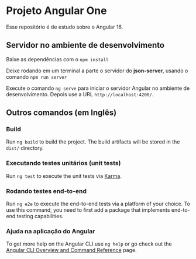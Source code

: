 # Projeto Angular One

Esse repositório é de estudo sobre o Angular 16.

## Servidor no ambiente de desenvolvimento

Baixe as dependências com o `npm install`

Deixe rodando em um terminal a parte o servidor do **json-server**, usando o comando `npm run server`

Execute o comando `ng serve` para iniciar o servidor Angular no ambiente de desenvolvimento. Depois use a URL `http://localhost:4200/`.

## Outros comandos (em Inglês)

### Build

Run `ng build` to build the project. The build artifacts will be stored in the `dist/` directory.

### Executando testes unitários (unit tests)

Run `ng test` to execute the unit tests via [Karma](https://karma-runner.github.io).

### Rodando testes end-to-end

Run `ng e2e` to execute the end-to-end tests via a platform of your choice. To use this command, you need to first add a package that implements end-to-end testing capabilities.

### Ajuda na aplicação do Angular

To get more help on the Angular CLI use `ng help` or go check out the [Angular CLI Overview and Command Reference](https://angular.io/cli) page.

